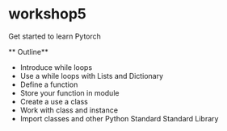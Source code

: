 # workshop5
Get started to learn Pytorch


** Outline**
* Introduce while loops
* Use a while loops with Lists and Dictionary
* Define a function
* Store your function in module
* Create a use a class
* Work with class and instance
* Import classes and other Python Standard Standard Library

